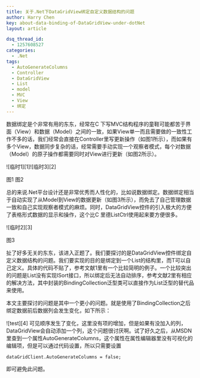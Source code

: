 ```yaml
---
title: 关于.Net下DataGridView绑定自定义数据结构的问题
author: Harry Chen
key: about-data-binding-of-DataGridView-under-dotNet
layout: article

dsq_thread_id:
  - 1257608527
categories:
  - .Net
tags:
  - AutoGenerateColumns
  - Controller
  - DataGridView
  - List
  - model
  - MVC
  - View
  - 绑定
---
```


  数据绑定是个非常有用的东东，经常在C 下写MVC结构程序的童鞋可能都苦于界面（View）和数据（Model）之间的一致，如果View单一而且需要做的一致性工作不多的话，我们经常会直接在Controller里写更新操作（如图1所示），而如果有多个View，数据同步复杂的话，经常需要手动实现一个观察者模式，每个对数据（Model）的原子操作都需要同时对View进行更新（如图2所示）。

![临时1][1]![临时3][2]

图1 图2

  总的来说.Net平台设计还是非常优秀而人性化的，比如说数据绑定。数据绑定相当于自动实现了从Model到View的数据更新（如图3所示），而免去了自己管理数据一致和自己实现观察者模式的麻烦。同时，DataGridView控件的引入极大的方便了表格形式数据的显示和操作，这个比C 里德ListCtrl使用起来要方便很多。

![临时2][3]

图3

  扯了好多无关的东东，该进入正题了。我们要探讨的是DataGridView控件绑定自定义数据结构的问题。我们要实现的目的是绑定到一个List的结构里，而T可以自己定义。具体的代码不贴了，参考文献1里有一个比较简明的例子。一个比较突出的问题是List没有实现ISort接口，所以绑定后无法自动排序，参考文献2里有相应的解决方法，其中封装的BindingCollection泛型类可以直接作为List泛型的替代品来使用。

  本文主要探讨的问题是其中一个更小的问题。就是使用了BindingCollection之后绑定数据前后数据列会发生变化，如下所示：

  ![test][4] 可见顺序发生了变化，这里没有项的增加，但是如果有没加入的列，DataGridView会自动添加一个列，这个问题很讨厌啊。试了好久之后，从MSDN里查到一个属性AutoGenerateColumns，这个属性在属性编辑器里没有可视化的编辑项，但是可以通过代码设置，所以只需要设置

    dataGridClient.AutoGenerateColumns = false;

  即可避免此问题。
